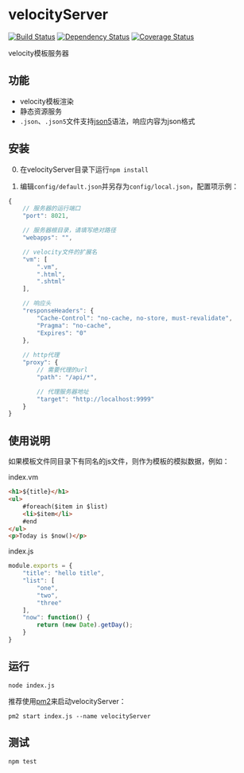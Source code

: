 # velocityServer

[![Build Status](https://travis-ci.org/holyzfy/velocityServer.svg)](https://travis-ci.org/holyzfy/velocityServer)
[![Dependency Status](https://david-dm.org/holyzfy/velocityServer.svg)](https://david-dm.org/holyzfy/velocityServer)
[![Coverage Status](https://coveralls.io/repos/holyzfy/velocityServer/badge.svg?branch=master&service=github)](https://coveralls.io/github/holyzfy/velocityServer?branch=master)

velocity模板服务器

## 功能

 - velocity模板渲染
 - 静态资源服务
 - `.json`、`.json5`文件支持[json5](https://github.com/json5/json5)语法，响应内容为json格式

## 安装

0. 在velocityServer目录下运行`npm install`

0. 编辑`config/default.json`并另存为`config/local.json`，配置项示例：

```js
{
    // 服务器的运行端口
    "port": 8021,

    // 服务器根目录，请填写绝对路径
    "webapps": "",

    // velocity文件的扩展名
    "vm": [
        ".vm",
        ".html",
        ".shtml"
    ],

    // 响应头
    "responseHeaders": {
        "Cache-Control": "no-cache, no-store, must-revalidate",
        "Pragma": "no-cache",
        "Expires": "0"
    },
    
    // http代理
    "proxy": {
        // 需要代理的url
        "path": "/api/*",

        // 代理服务器地址
        "target": "http://localhost:9999"
    }
}
```

## 使用说明

如果模板文件同目录下有同名的js文件，则作为模板的模拟数据，例如：

index.vm

```html
<h1>${title}</h1>
<ul>
    #foreach($item in $list)
    <li>$item</li>
    #end
</ul>
<p>Today is $now()</p>
```

index.js

```js
module.exports = {
    "title": "hello title",
    "list": [
        "one",
        "two",
        "three"
    ],
    "now": function() {
        return (new Date).getDay();
    }
}
```

## 运行

    node index.js

推荐使用[pm2](https://www.npmjs.com/package/pm2)来启动velocityServer：

    pm2 start index.js --name velocityServer

## 测试

    npm test
